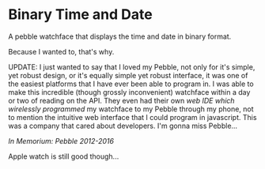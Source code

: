 # Binary Time and Date
A pebble watchface that displays the time and date in binary format.

Because I wanted to, that's why.

UPDATE: I just wanted to say that I loved my Pebble, not only for it's simple, yet robust design, or it's equally simple yet robust interface, it was one of the easiest platforms that I have ever been able to program in. I was able to make this incredible (though grossly inconvenient) watchface within a day or two of reading on the API. They even had their own _web IDE which wirelessly programmed_ my watchface to my Pebble through my phone, not to mention the intuitive web interface that I could program in javascript. This was a company that cared about developers.
I'm gonna miss Pebble...

_In Memorium: Pebble 2012-2016_






Apple watch is still good though...
